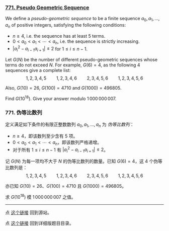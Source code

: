 ### [771. Pseudo Geometric Sequence](https://projecteuler.net/problem=771)

We define a *pseudo-geometric sequence* to be a finite sequence $a_0, a_1, \dotsc, a_n$ of positive integers, satisfying the following conditions:

- $n \geq 4$, i.e. the sequence has at least $5$ terms.
- $0 \lt a_0 \lt a_1 \lt \cdots \lt a_n$, i.e. the sequence is strictly increasing.
- $| a_i^2 - a_{i - 1}a_{i + 1} | \le 2$ for $1 \le i \le n-1$.

Let $G(N)$ be the number of different pseudo-geometric sequences whose terms do not exceed $N$.
For example, $G(6) = 4$, as the following $4$ sequences give a complete list:
$$
1, 2, 3, 4, 5 \qquad 1, 2, 3, 4, 6 \qquad 2, 3, 4, 5, 6 \qquad 1, 2, 3, 4, 5, 6
$$

Also, $G(10) = 26$, $G(100) = 4710$ and $G(1000) = 496805$.

Find $G(10^{18})$. Give your answer modulo $1\,000\,000\,007$.

### 771. 伪等比数列

定义满足如下条件的有限正整数数列 $a_0, a_1, \dotsc, a_n$ 为 *伪等比数列*：

- $n \geq 4$，即该数列至少含有 $5$ 项。
- $0 \lt a_0 \lt a_1 \lt \cdots \lt a_n$，即该数列严格递增。
- 对于所有 $1 \le i \le n-1$ 有 $| a_i^2 - a_{i - 1}a_{i + 1} | \le 2$。

记 $G(N)$ 为每一项均不大于 $N$ 的伪等比数列的数量。已知 $G(6) = 4$，这 4 个伪等比数列是：
$$
1, 2, 3, 4, 5 \qquad 1, 2, 3, 4, 6 \qquad 2, 3, 4, 5, 6 \qquad 1, 2, 3, 4, 5, 6
$$

亦已知 $G(10) = 26$、$G(100) = 4710$ 且 $G(1000) = 496805$。

求 $G(10^{18})$ 模 $1\,000\,000\,007$ 之值。

---

点 [这个链接](https://fsy-juruo.github.io/pe-chinese-translation/) 回到源站。

点 [这个链接](https://fsy-juruo.github.io/pe-chinese-translation/detailed_content_archives.html) 回到详细版题目目录。
